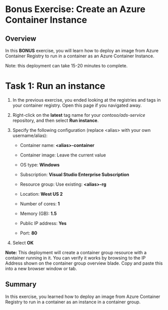 # Bonus Exercise: Create an Azure Container Instance

## Overview

In this **BONUS** exercise, you will learn how to deploy an image from Azure Container Registry to run in a container as an Azure Container Instance.

Note: this deployment can take 15-20 minutes to complete.

# Task 1: Run an instance

1. In the previous exercise, you ended looking at the registries and tags in your container registry. Open this page if you navigated away.

2. Right-click on the __latest__ tag name for your *contoso/ads-service* repository, and then select __Run instance__.
     

3. Specify the following configuration (replace \<alias\> with your own username/alias):  
    
    - Container name: __\<alias\>-container__

    - Container image: Leave the current value

    - OS type: __Windows__
    
    - Subscription: __Visual Studio Enterprise Subscription__
    
    - Resource group: Use existing: __\<alias\>-rg__
    
    - Location: __West US 2__

    - Number of cores: __1__

    - Memory (GB): __1.5__

    - Public IP address: __Yes__

    - Port: __80__

4. Select __OK__

__Note:__ This deployment will create a container group resource with a container running in it. You can verify it works by browsing to the IP Address shown on the container group overview blade. Copy and paste this into a new browser window or tab.

## Summary

In this exercise, you learned how to deploy an image from Azure Container Registry to run in a container as an instance in a container group.